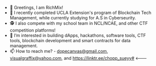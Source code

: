 - 👋 Greetings, I am RichMix! 
- 🌱 I recently completed UCLA Extension's program of Blockchain Tech Management, while currently studying for A.S in Cyberseurity.
- :detective:  I also compete with my school team in NCL/NCAE, and other CTF competition platforms!
- 👀 I’m interested in building dApps, hackathons, software tools, CTF tools, blockchain development and smart contracts for data management. 
- 📫 How to reach me? - dopecanvas@gmail.com, visualgraffix@yahoo.com, and https://linktr.ee/chopp_sueyy# <---

